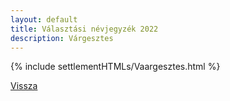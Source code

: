 ```yaml
---
layout: default
title: Választási névjegyzék 2022
description: Várgesztes
---
```


{% include settlementHTMLs/Vaargesztes.html %}

[Vissza](../)